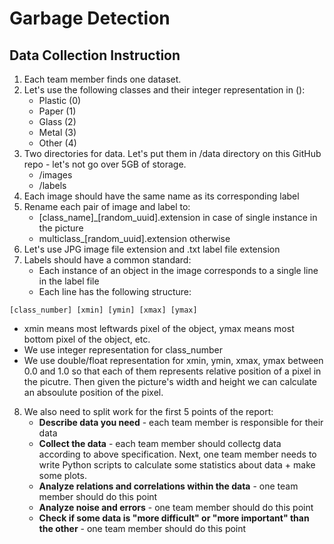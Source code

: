 # Garbage Detection
## Data Collection Instruction
1. Each team member finds one dataset.
2. Let's use the following classes and their integer representation in ():
   - Plastic (0)
   - Paper (1)
   - Glass (2)
   - Metal (3)
   - Other (4)
3. Two directories for data. Let's put them in /data directory on this GitHub repo - let's not go over 5GB of storage.
   - /images
   - /labels
4. Each image should have the same name as its corresponding label
5. Rename each pair of image and label to:
   - [class_name]_[random_uuid].extension in case of single instance in the picture
   - multiclass_[random_uuid].extension otherwise
6. Let's use JPG image file extension and .txt label file extension
7. Labels should have a common standard:
   - Each instance of an object in the image corresponds to a single line in the label file
   - Each line has the following structure:
```
[class_number] [xmin] [ymin] [xmax] [ymax]
```
   - xmin means most leftwards pixel of the object, ymax means most bottom pixel of the object, etc.
   - We use integer representation for class_number
   - We use double/float representation for xmin, ymin, xmax, ymax between 0.0 and 1.0 so that each of them represents relative position of a pixel in the picutre. Then given the picture's width and height we can calculate an absoulute position of the pixel.
8. We also need to split work for the first 5 points of the report:
   - **Describe data you need** - each team member is responsible for their data
   - **Collect the data** - each team member should collectg data according to above specification. Next, one team member needs to write Python scripts to calculate some statistics about data + make some plots.
   - **Analyze relations and correlations within the data** - one team member should do this point
   - **Analyze noise and errors** - one team member should do this point
   - **Check if some data is "more difficult" or "more important" than the other** - one team member should do this point

 
